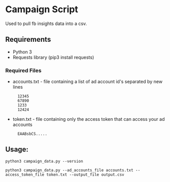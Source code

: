 # Campaign Script

Used to pull fb insights data into a csv.

## Requirements

* Python 3
* Requests library (pip3 install requests)

### Required Files

 * accounts.txt - file containing a list of ad account id's separated by new lines
    ```
      12345
      67890
      1233
      12424
    ```
 * token.txt - file containing only the access token that can access your ad accounts
    ```
      EAABsbCS.....
    ```

## Usage:

```
python3 campaign_data.py --version

python3 campaign_data.py --ad_accounts_file accounts.txt --access_token_file token.txt --output_file output.csv
```
